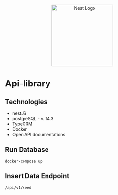 <p align="center">
  <a href="http://nestjs.com/" target="blank"><img src="https://nestjs.com/img/logo-small.svg" width="200" alt="Nest Logo" /></a>
</p>

# Api-library

## Technologies

- nestJS
- postgreSQL - v. 14.3
- TypeORM
- Docker
- Open API documentations

## Run Database

```
docker-compose up
```

## Insert Data Endpoint

```
/api/v1/seed
```
